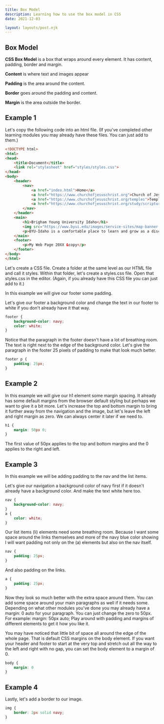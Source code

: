 ```yaml
---
title: Box Model
description: Learning how to use the box model in CSS
date: 2021-12-03

layout: layouts/post.njk
---
```


## Box Model

**CSS Box Model** is a box that wraps around every element. It has content, padding, border and margin.

**Content** is where text and images appear

**Padding** is the area around the content.

**Border** goes around the padding and content.

**Margin** is the area outside the border.

## Example 1

Let's copy the following code into an html file. (If you've completed other learning modules you may already have these files. You can just add to them.)

```html
<!DOCTYPE html>
<html>
<head>
    <title>Document</title>
    <link rel="stylesheet" href="styles/styles.css">
</head>
<body>
    <header>
        <nav>
            <a href="index.html">Home</a>
            <a href="https://www.churchofjesuschrist.org">Church of Jesus Christ</a>
            <a href="https://www.churchofjesuschrist.org/temples">Temples</a>
            <a href="https://www.churchofjesuschrist.org/study/scriptures">Scriptures</a>
        </nav>
    </header>
    <main>
        <h1>Brigham Young University Idaho</h1>
        <img src="https://www.byui.edu/images/service-sites/map-banner.jpg">
        <p>BYU-Idaho is a comfortable place to learn and grow as a disciple of Jesus Christ because students, faculty, and employees share a commitment to live the gospel.</p>
    </main>
    <footer>
        <p>My Web Page 20XX &copy</p>
    </footer>
</body>
</html>
```

Let's create a CSS file. Create a folder at the same level as our HTML file and call it styles. Within that folder, let's create a styles.css file. Open that styles.css in the editor. (Again, if you already have this CSS file you can just add to it.)

In this example we will give our footer some padding.

Let's give our footer a background color and change the text in our footer to white if you don't already have it that way.

```css
footer {
    background-color: navy;
    color: white;
}
```
Notice that the paragraph in the footer doesn't have a lot of breathing room. The text is right next to the edge of the background color. Let's give the paragraph in the footer 25 pixels of padding to make that look much better.

```css
footer p {
    padding: 25px;
}
```


## Example 2

In this example we will give our h1 element some margin spacing. It already has some default margins from the browser default styling but perhaps we want to give it a bit more. Let's increase the top and bottom margin to bring it further away from the navigation and the image, but let's leave the left and right margin as zero. We can always center it later if we need to. 

```css
h1 {
    margin: 50px 0;
}
```

The first value of 50px applies to the top and bottom margins and the 0 applies to the right and left.

## Example 3

In this example we will be adding padding to the nav and the list items.

Let's give our navigation a background color of navy first if it doesn't already have a background color. And make the text white here too.

```css
nav {
    background-color: navy;
}
a {
    color: white;
}
```

Our list items (li) elements need some breathing room. Because I want some space around the links themselves and more of the navy blue color showing I will want padding not only on the (a) elements but also on the nav itself. 

```css
nav {
    padding: 25px;
}
```

And also padding on the links.

```css
a {
    padding: 25px;
}
```

Now they look so much better with the extra space around them. You can add some space around your main paragraphs as well if it needs some. Depending on what other modules you've done you may already have a margin: 0 auto for your paragraph. You can just change the zero to 50px. For example: margin: 50px auto; Play around with padding and margins of different elements to get it how you like it.

You may have noticed that little bit of space all around the edge of the whole page. That is default CSS margins on the body element. If you want your header and footer to start at the very top and stretch out all the way to the left and right with no gap, you can set the body element to a margin of 0.

```css
body {
    margin: 0
}
```

## Example 4

Lastly, let's add a border to our image.

```css 
img {
    border: 2px solid navy;
}
```